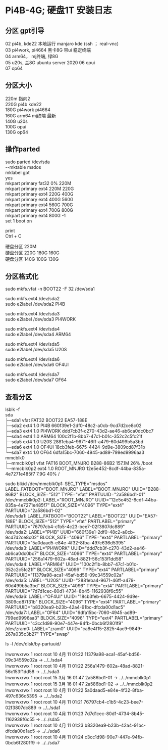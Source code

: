# Pi4B-4G; 硬盘1T 安装日志 

## 分区 gpt引导  
02 pi4b, kde22 本地运行  manjaro kde  (ssh ； real-vnc)  
03 pi4work, pi4664 黑卡8G  带ui  稳定终端  
04 arm64， mj终端, 绿8G   
05 u20s, 兰8G   ubuntu server 2020
06 opui    
07 op64  

## 分区大小
220m   指向2  
220G  pi4b       kde22  
180G  pi4work    pi4664  
160G  arm64     mj终端   最新  
140G  u20s    
100G  opui  
130G  op64   

## 操作parted
sudo parted /dev/sda  
--mktable msdos  
mklabel gpt  
  yes  
mkpart primary fat32 0% 220M  
mkpart primary ext4 220M 220G   
mkpart primary ext4 220G 400G  
mkpart primary ext4 400G 560G  
mkpart primary ext4 560G 700G  
mkpart primary ext4 700G 800G  
mkpart primary ext4 800G -1  
 set 1 boot on  
  
  
 print  
 Ctrl + C  
  
硬盘分区    220M   
硬盘分区    220G  180G  160G    
硬盘分区    140G  100G  130G   

## 分区格式化 
sudo mkfs.vfat -n BOOT22 -F 32 /dev/sda1 
  
sudo mkfs.ext4 /dev/sda2  
sudo e2label /dev/sda2 PI4B  
  
sudo mkfs.ext4 /dev/sda3  
sudo e2label /dev/sda3 PI4WORK  
  
sudo mkfs.ext4 /dev/sda4  
sudo e2label /dev/sda4 ARM64  
  
sudo mkfs.ext4 /dev/sda5  
sudo e2label /dev/sda5 U20S  
  
sudo mkfs.ext4 /dev/sda6  
sudo e2label /dev/sda6 OF4UI  
  
sudo mkfs.ext4 /dev/sda7  
sudo e2label /dev/sda7 OF64  
  
## 查看分区  
  
lsblk -f  
sda                                                                                     
├─sda1      vfat   FAT32 BOOT22     EA57-188E                                           
├─sda2      ext4   1.0   PI4B       660f39e1-2df0-48c2-a0cb-9cd7d2ce8c02                
├─sda3      ext4   1.0   PI4WORK    ddd7cb3f-c270-43d2-ae46-ab6ca0dc0bc7                
├─sda4      ext4   1.0   ARM64      100c2f1b-8bb7-47c1-b01c-352c2c5fc21f                
├─sda5      ext4   1.0   U20S       2881eba4-9671-46ff-a479-60d499b5a3bd                
├─sda6      ext4   1.0   OF4UI      18cb3feb-6675-4424-9d9e-3809cd87f31b                
└─sda7      ext4   1.0   OF64       6dfa15bc-7060-4945-ad89-799ed9996aa3  
mmcblk0                                                                                 
├─mmcblk0p1 vfat   FAT16 BOOT_MNJRO B288-86B2                             157.1M    26% /boot
└─mmcblk0p2 ext4   1.0   ROOT_MNJRO 12e5e452-8cdf-44ba-835a-4e7271e485f7    7.9G    40% /  
  
sudo blkid
/dev/mmcblk0p1: SEC_TYPE="msdos" LABEL_FATBOOT="BOOT_MNJRO" LABEL="BOOT_MNJRO" UUID="B288-86B2" BLOCK_SIZE="512" TYPE="vfat" PARTUUID="2a586bd1-01"  
/dev/mmcblk0p2: LABEL="ROOT_MNJRO" UUID="12e5e452-8cdf-44ba-835a-4e7271e485f7" BLOCK_SIZE="4096" TYPE="ext4" PARTUUID="2a586bd1-02"  
/dev/sda1: LABEL_FATBOOT="BOOT22" LABEL="BOOT22" UUID="EA57-188E" BLOCK_SIZE="512" TYPE="vfat" PARTLABEL="primary"  PARTUUID="76797cb4-c1b5-4c23-bee7-02f3807dc889"  
/dev/sda2: LABEL="PI4B" UUID="660f39e1-2df0-48c2-a0cb-9cd7d2ce8c02" BLOCK_SIZE="4096" TYPE="ext4" PARTLABEL="primary" PARTUUID="5a0daad5-e84e-4f32-8fba-497c636d5395"  
/dev/sda3: LABEL="PI4WORK" UUID="ddd7cb3f-c270-43d2-ae46-ab6ca0dc0bc7" BLOCK_SIZE="4096" TYPE="ext4" PARTLABEL="primary" PARTUUID="256a1479-602a-48ad-8821-56c153f1dd58"  
/dev/sda4: LABEL="ARM64" UUID="100c2f1b-8bb7-47c1-b01c-352c2c5fc21f" BLOCK_SIZE="4096" TYPE="ext4" PARTLABEL="primary" PARTUUID="11379a98-aca1-45af-bd56-09c34559c02a"  
/dev/sda5: LABEL="U20S" UUID="2881eba4-9671-46ff-a479-60d499b5a3bd" BLOCK_SIZE="4096" TYPE="ext4" PARTLABEL="primary" PARTUUID="7d7d1cec-80d1-4734-8b45-1162938f6c55"  
/dev/sda6: LABEL="OF4UI" UUID="18cb3feb-6675-4424-9d9e-3809cd87f31b" BLOCK_SIZE="4096" TYPE="ext4" PARTLABEL="primary" PARTUUID="b8320ea9-b23b-42a4-91bc-dfcda00d1ac5"  
/dev/sda7: LABEL="OF64" UUID="6dfa15bc-7060-4945-ad89-799ed9996aa3" BLOCK_SIZE="4096" TYPE="ext4" PARTLABEL="primary" PARTUUID="c3cc1d98-90e7-447e-94fb-0bcb6f2801f9"  
/dev/zram0: LABEL="zram0" UUID="ca8e4f15-2825-4ac9-9849-267a035c3b27" TYPE="swap"  


  
ls -l /dev/disk/by-partuuid/  

lrwxrwxrwx 1 root root 10  4月 11 01:22 11379a98-aca1-45af-bd56-09c34559c02a -> ../../sda4  
lrwxrwxrwx 1 root root 10  4月 11 01:22 256a1479-602a-48ad-8821-56c153f1dd58 -> ../../sda3  
lrwxrwxrwx 1 root root 15  3月 16 01:47 2a586bd1-01 -> ../../mmcblk0p1  
lrwxrwxrwx 1 root root 15  3月 16 01:47 2a586bd1-02 -> ../../mmcblk0p2  
lrwxrwxrwx 1 root root 10  4月 11 01:22 5a0daad5-e84e-4f32-8fba-497c636d5395 -> ../../sda2  
lrwxrwxrwx 1 root root 10  4月 11 01:21 76797cb4-c1b5-4c23-bee7-02f3807dc889 -> ../../sda1  
lrwxrwxrwx 1 root root 10  4月 11 01:23 7d7d1cec-80d1-4734-8b45-1162938f6c55 -> ../../sda5  
lrwxrwxrwx 1 root root 10  4月 11 01:23 b8320ea9-b23b-42a4-91bc-dfcda00d1ac5 -> ../../sda6  
lrwxrwxrwx 1 root root 10  4月 11 01:24 c3cc1d98-90e7-447e-94fb-0bcb6f2801f9 -> ../../sda7  


